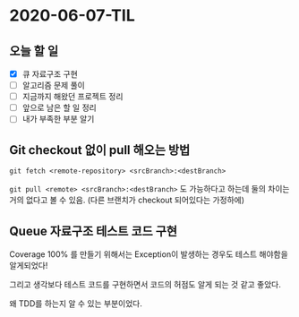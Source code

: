 # 2020-06-07-TIL

## 오늘 할 일

- [x] 큐 자료구조 구현
- [ ] 알고리즘 문제 풀이
- [ ] 지금까지 해왔던 프로젝트 정리
- [ ] 앞으로 남은 할 일 정리
- [ ] 내가 부족한 부분 알기

## Git checkout 없이 pull 해오는 방법

`git fetch <remote-repository> <srcBranch>:<destBranch>`

`git pull <remote> <srcBranch>:<destBranch>` 도 가능하다고 하는데 둘의 차이는 거의 없다고 볼 수 있음. (다른 브랜치가 checkout 되어있다는 가정하에)

## Queue 자료구조 테스트 코드 구현

Coverage 100% 를 만들기 위해서는 Exception이 발생하는 경우도 테스트 해야함을 알게되었다!

그리고 생각보다 테스트 코드를 구현하면서 코드의 허점도 알게 되는 것 같고 좋았다.

왜 TDD를 하는지 알 수 있는 부분이었다.

